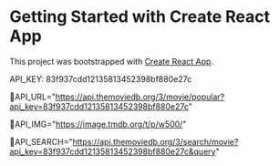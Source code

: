 # Getting Started with Create React App

This project was bootstrapped with [Create React App](https://github.com/facebook/create-react-app).

API_KEY: 83f937cdd12135813452398bf880e27c

📌API_URL="https://api.themoviedb.org/3/movie/popular?api_key=83f937cdd12135813452398bf880e27c"

📌API_IMG="https://image.tmdb.org/t/p/w500/"

📌API_SEARCH="https://api.themoviedb.org/3/search/movie?api_key=83f937cdd12135813452398bf880e27c&query"
